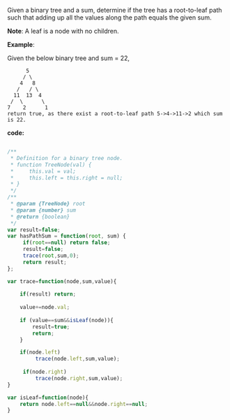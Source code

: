 Given a binary tree and a sum, determine if the tree has a root-to-leaf path such that adding up all the values along the path equals the given sum.

**Note**: A leaf is a node with no children.

**Example**:

Given the below binary tree and sum = 22,
```
      5
     / \
    4   8
   /   / \
  11  13  4
 /  \      \
7    2      1
return true, as there exist a root-to-leaf path 5->4->11->2 which sum is 22.
```

**code:**

```js

/**
 * Definition for a binary tree node.
 * function TreeNode(val) {
 *     this.val = val;
 *     this.left = this.right = null;
 * }
 */
/**
 * @param {TreeNode} root
 * @param {number} sum
 * @return {boolean}
 */
var result=false;
var hasPathSum = function(root, sum) {
     if(root==null) return false;
     result=false;
     trace(root,sum,0);
     return result;
};

var trace=function(node,sum,value){
    
    if(result) return;
    
    value+=node.val;
    
    if (value==sum&&isLeaf(node)){
        result=true;
        return;
    } 

    if(node.left) 
         trace(node.left,sum,value);
    
     if(node.right) 
         trace(node.right,sum,value);
}

var isLeaf=function(node){
    return node.left==null&&node.right==null;
}

```